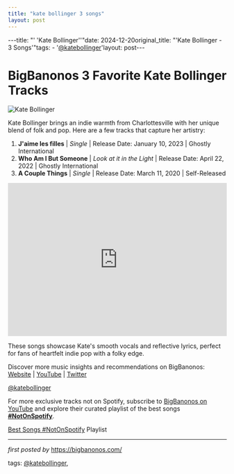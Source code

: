 ```yaml
---
title: "kate bollinger 3 songs"
layout: post
---
```

---title: "' 'Kate Bollinger''"date: 2024-12-20original_title: "'Kate Bollinger - 3 Songs'"tags:  - '[@katebollinger](/tags/katebollinger/)'layout: post---<h1>BigBanonos 3 Favorite Kate Bollinger Tracks</h1><img src="https://lazywomen.com/wp-content/uploads/2023/03/Kate-Bollinger-Jaime-les-filles-Press-Photo-Giraffe-Studios-Imagination-Emporium-[@Giraffestudios-scaled.jpeg](/tags/Giraffestudios-scaled.jpeg/)" alt="Kate Bollinger"> <p>Kate Bollinger brings an indie warmth from Charlottesville with her unique blend of folk and pop. Here are a few tracks that capture her artistry:</p> <ol> <li><strong>J'aime les filles</strong> | <em>Single</em> | Release Date: January 10, 2023 | Ghostly International</li> <li><strong>Who Am I But Someone</strong> | <em>Look at it in the Light</em> | Release Date: April 22, 2022 | Ghostly International</li> <li><strong>A Couple Things</strong> | <em>Single</em> | Release Date: March 11, 2020 | Self-Released</li></ol> <div> <iframe src="https://open.spotify.com/embed/playlist/5HWGOXsPtIGusp8Vnu5zYc?utm_source=generator" width="100%" height="352" frameBorder="0" allowfullscreen="" allow="autoplay; clipboard-write; encrypted-media; fullscreen; picture-in-picture" loading="lazy"></iframe></div> <p>These songs showcase Kate's smooth vocals and reflective lyrics, perfect for fans of heartfelt indie pop with a folky edge.</p> <div> <p>Discover more music insights and recommendations on BigBanonos: <a href="https://bigbanonos.com/">Website</a> | <a href="https://www.youtube.com/[@BigBanonos](/tags/BigBanonos/)">YouTube</a> | <a href="https://x.com/bigbanonos">Twitter</a></p></div> <!-- Tags --><p>[@katebollinger](/tags/katebollinger/)</p><!--Subscribe and Playlist Links--><div>    <p>For more exclusive tracks not on Spotify, subscribe to <a href="https://www.youtube.com/[@BigBanonos](/tags/BigBanonos/)" target="_blank">BigBanonos on YouTube</a> and explore their curated playlist of the best songs <strong>[#NotOnSpotify](/tags/NotOnSpotify/)</strong>.</p>    <p><a href="https://www.youtube.com/playlist?list=PLtuNtuTatqI0kFahUCbtbfenC_ET5O_tr" target="_blank">Best Songs [#NotOnSpotify](/tags/NotOnSpotify/) Playlist<br /></a></p></div><hr /><p><em>first posted by</em> <a href="https://bigbanonos.com/" rel="noopener" target="_new">https://bigbanonos.com/</a></p><p>tags: [@katebollinger](/tags/katebollinger/),</p>